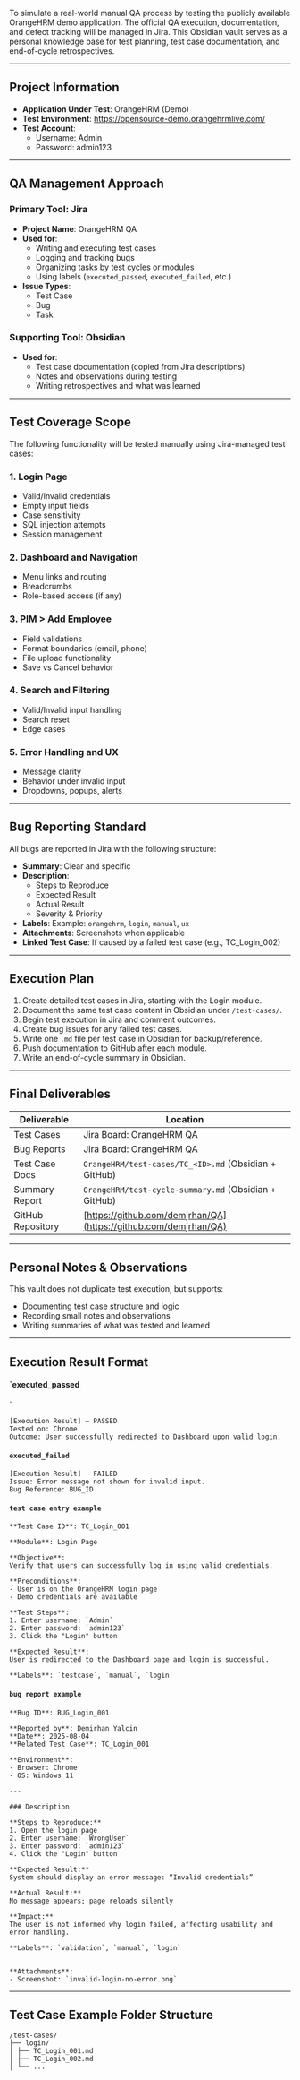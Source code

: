 
To simulate a real-world manual QA process by testing the publicly available OrangeHRM demo application. The official QA execution, documentation, and defect tracking will be managed in Jira. This Obsidian vault serves as a personal knowledge base for test planning, test case documentation, and end-of-cycle retrospectives.

---

## Project Information

- **Application Under Test**: OrangeHRM (Demo)
- **Test Environment**: https://opensource-demo.orangehrmlive.com/
- **Test Account**:
  - Username: Admin
  - Password: admin123

---

## QA Management Approach

### Primary Tool: Jira

- **Project Name**: OrangeHRM QA
- **Used for**:
  - Writing and executing test cases
  - Logging and tracking bugs
  - Organizing tasks by test cycles or modules
  - Using labels (`executed_passed`, `executed_failed`, etc.)
- **Issue Types**:
  - Test Case
  - Bug
  - Task

### Supporting Tool: Obsidian

- **Used for**:
  - Test case documentation (copied from Jira descriptions)
  - Notes and observations during testing
  - Writing retrospectives and what was learned

---

## Test Coverage Scope

The following functionality will be tested manually using Jira-managed test cases:

### 1. Login Page
- Valid/Invalid credentials
- Empty input fields
- Case sensitivity
- SQL injection attempts
- Session management

### 2. Dashboard and Navigation
- Menu links and routing
- Breadcrumbs
- Role-based access (if any)

### 3. PIM > Add Employee
- Field validations
- Format boundaries (email, phone)
- File upload functionality
- Save vs Cancel behavior

### 4. Search and Filtering
- Valid/Invalid input handling
- Search reset
- Edge cases

### 5. Error Handling and UX
- Message clarity
- Behavior under invalid input
- Dropdowns, popups, alerts

---

## Bug Reporting Standard

All bugs are reported in Jira with the following structure:

- **Summary**: Clear and specific
- **Description**:
  - Steps to Reproduce
  - Expected Result
  - Actual Result
  - Severity & Priority
- **Labels**: Example: `orangehrm`, `login`, `manual`, `ux`
- **Attachments**: Screenshots when applicable
- **Linked Test Case**: If caused by a failed test case (e.g., TC_Login_002)

---

## Execution Plan

1. Create detailed test cases in Jira, starting with the Login module.
2. Document the same test case content in Obsidian under `/test-cases/`.
3. Begin test execution in Jira and comment outcomes.
4. Create bug issues for any failed test cases.
5. Write one `.md` file per test case in Obsidian for backup/reference.
6. Push documentation to GitHub after each module.
7. Write an end-of-cycle summary in Obsidian.

---

## Final Deliverables

| Deliverable       | Location                                                         |
| ----------------- | ---------------------------------------------------------------- |
| Test Cases        | Jira Board: OrangeHRM QA                                         |
| Bug Reports       | Jira Board: OrangeHRM QA                                         |
| Test Case Docs    | `OrangeHRM/test-cases/TC_<ID>.md` (Obsidian + GitHub)            |
| Summary Report    | `OrangeHRM/test-cycle-summary.md` (Obsidian + GitHub)            |
| GitHub Repository | [https://github.com/demjrhan/QA](https://github.com/demjrhan/QA) |

---

## Personal Notes & Observations

This vault does not duplicate test execution, but supports:
- Documenting test case structure and logic
- Recording small notes and observations
- Writing summaries of what was tested and learned

---

## Execution Result Format 

#### `executed_passed
`
```
[Execution Result] – PASSED  
Tested on: Chrome 
Outcome: User successfully redirected to Dashboard upon valid login.
```

#### `executed_failed`

```
[Execution Result] – FAILED  
Issue: Error message not shown for invalid input.  
Bug Reference: BUG_ID
```

#### `test case entry example`

```
**Test Case ID**: TC_Login_001  

**Module**: Login Page

**Objective**:  
Verify that users can successfully log in using valid credentials.

**Preconditions**:  
- User is on the OrangeHRM login page
- Demo credentials are available

**Test Steps**:
1. Enter username: `Admin`
2. Enter password: `admin123`
3. Click the "Login" button

**Expected Result**:  
User is redirected to the Dashboard page and login is successful.

**Labels**: `testcase`, `manual`, `login`

```
#### `bug report example`

```
**Bug ID**: BUG_Login_001  

**Reported by**: Demirhan Yalcin  
**Date**: 2025-08-04  
**Related Test Case**: TC_Login_001

**Environment**:
- Browser: Chrome
- OS: Windows 11

---

### Description

**Steps to Reproduce:**
1. Open the login page
2. Enter username: `WrongUser`
3. Enter password: `admin123`
4. Click the "Login" button

**Expected Result:**  
System should display an error message: “Invalid credentials”

**Actual Result:**  
No message appears; page reloads silently

**Impact:**  
The user is not informed why login failed, affecting usability and error handling.

**Labels**: `validation`, `manual`, `login`


**Attachments**:  
- Screenshot: `invalid-login-no-error.png`

```

---

## Test Case Example Folder Structure

```
/test-cases/  
├── login/  
│ ├── TC_Login_001.md  
│ ├── TC_Login_002.md  
│ └── ...
```